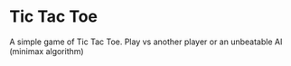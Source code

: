 # Tic Tac Toe

A simple game of Tic Tac Toe. Play vs another player or an unbeatable AI (minimax algorithm)
